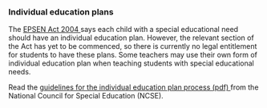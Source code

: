 ###  **Individual education plans**

The [ EPSEN Act 2004
](https://www.irishstatutebook.ie/eli/2004/act/30/section/3/enacted/en/html)
says each child with a special educational need should have an individual
education plan. However, the relevant section of the Act has yet to be
commenced, so there is currently no legal entitlement for students to have
these plans. Some teachers may use their own form of individual education plan
when teaching students with special educational needs.

Read the [ guidelines for the individual education plan process (pdf)
](http://ncse.ie/wp-content/uploads/2014/10/final_report.pdf) from the
National Council for Special Education (NCSE).
